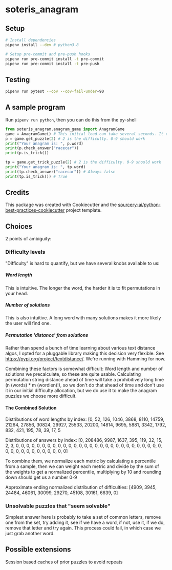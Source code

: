 # soteris_anagram

## Setup
```sh
# Install dependencies
pipenv install --dev # python3.8

# Setup pre-commit and pre-push hooks
pipenv run pre-commit install -t pre-commit
pipenv run pre-commit install -t pre-push
```

## Testing
```sh
pipenv run pytest --cov --cov-fail-under=90
```

## A sample program
Run `pipenv run python`, then you can do this from the py-shell
```Python
from soteris_anagram.anagram_game import AnagramGame
game = AnagramGame() # This initial load can take several seconds. It could be accelerated by pre-serializing the dictionary mappings and histograms, etc
p = game.get_puzzle(2) # 2 is the difficulty. 0-9 should work
print("Your anagram is: ", p.word)
print(p.check_answer("racecar"))
print(p.is_trick())

tp = game.get_trick_puzzle(2) # 2 is the difficulty. 0-9 should work
print("Your anagram is: ", tp.word)
print(tp.check_answer("racecar")) # Always false
print(tp.is_trick()) # True
```


## Credits
This package was created with Cookiecutter and the [sourcery-ai/python-best-practices-cookiecutter](https://github.com/sourcery-ai/python-best-practices-cookiecutter) project template.




## Choices
2 points of ambiguity:

### Difficulty levels
"Difficulty" is hard to quantify, but we have several knobs available to us:
##### Word length
This is intuitive. The longer the word, the harder it is to fit permutations in your head.
##### Number of solutions
This is also intuitive. A long word with many solutions makes it more likely the user will find one.
##### Permutation 'distance' from solutions
Rather than spend a bunch of time learning about various text distance algos, I opted for a pluggable library making this decision very flexible. See https://pypi.org/project/textdistance/. We're running with Hamming for now.

Combining these factors is somewhat difficult:
Word length and number of solutions we precalculate, so these are quite usable. Calculating permutation string distance ahead of time will take a prohibitively long time (n (words) * m (wordlen)!), so we don't do that ahead of time and don't use it in our initial difficulty allocation, but we do use it to make the anagram puzzles we choose more difficult.

#### The Combined Solution

Distributions of word lengths by index:
[0, 52, 126, 1046, 3868, 8110, 14759, 21264, 27856, 30824, 29927, 25533, 20200, 14814, 9695, 5881, 3342, 1792, 832, 421, 195, 78, 39, 17, 5

Distributions of answers by index:
[0, 208486, 9987, 1637, 395, 119, 32, 15, 2, 3, 0, 0, 0, 0, 0, 0, 0, 0, 0, 0, 0, 0, 0, 0, 0, 0, 0, 0, 0, 0, 0, 0, 0, 0, 0, 0, 0, 0, 0, 0, 0, 0, 0, 0, 0, 0, 0, 0, 0, 0]

To combine them, we normalize each metric by calculating a percentile from a sample, then we can weight each metric and divide by the sum of the weights to
get a normalized percentile, multiplying by 10 and rounding down should get us a number 0-9

Approximate ending normalized distribution of difficulties:
[4909, 3945, 24484, 46061, 30099, 29270, 45108, 30161, 6639, 0]

### Unsolvable puzzles that "seem solvable"

Simplest answer here is probably to take a set of common letters, remove one from the set, try adding it,
see if we have a word, if not, use it, if we do, remove that letter and try again. This process could fail,
in which case we just grab another word.


## Possible extensions
Session based caches of prior puzzles to avoid repeats
